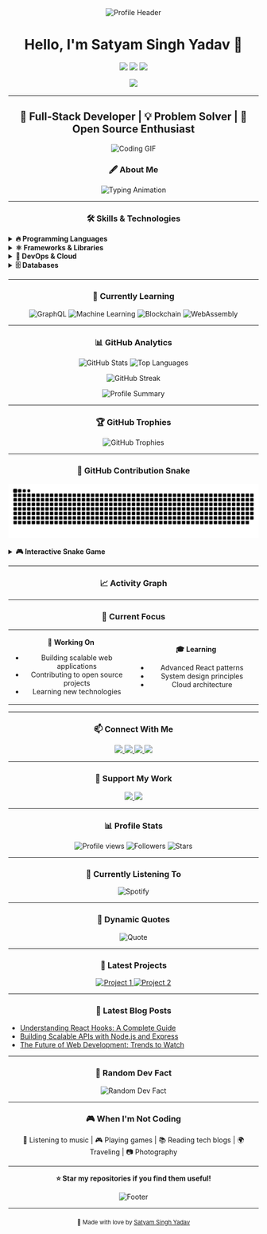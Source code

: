 <div align="center">
  <img src="https://capsule-render.vercel.app/api?type=waving&color=gradient&height=200&section=header&text=Satyam%20Developer&fontSize=70&fontAlignY=35&animation=fadeIn" alt="Profile Header"/>
</div>

# <div align="center">Hello, I'm Satyam Singh Yadav 👋</div>

<p align="center">
  <a href="https://github.com/satyamsinghyadav"><img src="https://img.shields.io/badge/-GitHub-181717?style=for-the-badge&logo=GitHub&logoColor=white&labelColor=181717"/></a>
  <a href="https://linkedin.com/in/satyamsinghyadav"><img src="https://img.shields.io/badge/-LinkedIn-0077B5?style=for-the-badge&logo=LinkedIn&logoColor=white&labelColor=0077B5"/></a>
  <a href="https://twitter.com/satyamsinghyadav"><img src="https://img.shields.io/badge/-Twitter-1DA1F2?style=for-the-badge&logo=Twitter&logoColor=white&labelColor=1DA1F2"/></a>
</p>

<div align="center">
  
[![](https://visitcount.itsvg.in/api?id=satyamsinghyadav&icon=0&color=0)](https://visitcount.itsvg.in)

</div>

---

## <div align="center">🚀 Full-Stack Developer | 💡 Problem Solver | 🌟 Open Source Enthusiast</div>

<p align="center">
  <img src="https://media.giphy.com/media/qgQUggAC3Pfv687qPC/giphy.gif" width="400" alt="Coding GIF"/>
</p>

<div align="center">
  
### 🖋 About Me

</div>

<p align="center">
  <img src="https://readme-typing-svg.demolab.com?font=Fira+Code&pause=1000&color=2196F3&center=true&width=600&lines=Full-Stack+Developer+%F0%9F%92%BB;Problem+Solver+%F0%9F%A7%A9;Open+Source+Enthusiast+%F0%9F%8C%9F;Always+Learning+New+Technologies+%F0%9F%93%9A;Building+Amazing+Web+Applications+%F0%9F%9A%80" alt="Typing Animation" />
</p>

---

<div align="center">
  
### 🛠 Skills & Technologies

</div>

<details>
<summary><b>🔥 Programming Languages</b></summary>
<br>
<p align="center">
  <img src="https://img.shields.io/badge/-JavaScript-F7DF1E?style=for-the-badge&logo=JavaScript&logoColor=black&labelColor=F7DF1E" alt="JavaScript" />
  <img src="https://img.shields.io/badge/-Python-3776AB?style=for-the-badge&logo=Python&logoColor=white&labelColor=3776AB" alt="Python" />
  <img src="https://img.shields.io/badge/-Java-ED8B00?style=for-the-badge&logo=openjdk&logoColor=white&labelColor=ED8B00" alt="Java" />
  <img src="https://img.shields.io/badge/-TypeScript-3178C6?style=for-the-badge&logo=TypeScript&logoColor=white&labelColor=3178C6" alt="TypeScript" />
  <img src="https://img.shields.io/badge/-C++-00599C?style=for-the-badge&logo=c%2B%2B&logoColor=white&labelColor=00599C" alt="C++" />
</p>
</details>

<details>
<summary><b>⚛️ Frameworks & Libraries</b></summary>
<br>
<p align="center">
  <img src="https://img.shields.io/badge/-React-61DAFB?style=for-the-badge&logo=React&logoColor=black&labelColor=61DAFB" alt="React" />
  <img src="https://img.shields.io/badge/-Node.js-339933?style=for-the-badge&logo=Node.js&logoColor=white&labelColor=339933" alt="Node.js" />
  <img src="https://img.shields.io/badge/-Express.js-000000?style=for-the-badge&logo=Express&logoColor=white&labelColor=000000" alt="Express.js" />
  <img src="https://img.shields.io/badge/-Next.js-000000?style=for-the-badge&logo=Next.js&logoColor=white&labelColor=000000" alt="Next.js" />
  <img src="https://img.shields.io/badge/-Vue.js-4FC08D?style=for-the-badge&logo=Vue.js&logoColor=white&labelColor=4FC08D" alt="Vue.js" />
  <img src="https://img.shields.io/badge/-Angular-DD0031?style=for-the-badge&logo=Angular&logoColor=white&labelColor=DD0031" alt="Angular" />
</p>
</details>

<details>
<summary><b>🚀 DevOps & Cloud</b></summary>
<br>
<p align="center">
  <img src="https://img.shields.io/badge/-Docker-2496ED?style=for-the-badge&logo=Docker&logoColor=white&labelColor=2496ED" alt="Docker" />
  <img src="https://img.shields.io/badge/-Kubernetes-326CE5?style=for-the-badge&logo=Kubernetes&logoColor=white&labelColor=326CE5" alt="Kubernetes" />
  <img src="https://img.shields.io/badge/-AWS-FF9900?style=for-the-badge&logo=Amazon-AWS&logoColor=white&labelColor=FF9900" alt="AWS" />
  <img src="https://img.shields.io/badge/-Azure-0078D4?style=for-the-badge&logo=Microsoft-Azure&logoColor=white&labelColor=0078D4" alt="Azure" />
  <img src="https://img.shields.io/badge/-Git-F05032?style=for-the-badge&logo=Git&logoColor=white&labelColor=F05032" alt="Git" />
  <img src="https://img.shields.io/badge/-GitHub%20Actions-2088FF?style=for-the-badge&logo=GitHub-Actions&logoColor=white&labelColor=2088FF" alt="GitHub Actions" />
</p>
</details>

<details>
<summary><b>🗄️ Databases</b></summary>
<br>
<p align="center">
  <img src="https://img.shields.io/badge/-MongoDB-47A248?style=for-the-badge&logo=MongoDB&logoColor=white&labelColor=47A248" alt="MongoDB" />
  <img src="https://img.shields.io/badge/-MySQL-4479A1?style=for-the-badge&logo=MySQL&logoColor=white&labelColor=4479A1" alt="MySQL" />
  <img src="https://img.shields.io/badge/-PostgreSQL-336791?style=for-the-badge&logo=PostgreSQL&logoColor=white&labelColor=336791" alt="PostgreSQL" />
  <img src="https://img.shields.io/badge/-Redis-DC382D?style=for-the-badge&logo=Redis&logoColor=white&labelColor=DC382D" alt="Redis" />
</p>
</details>

---

<div align="center">
  
### 🌱 Currently Learning

</div>

<p align="center">
  <img src="https://img.shields.io/badge/-GraphQL-E10098?style=for-the-badge&logo=GraphQL&logoColor=white&labelColor=E10098" alt="GraphQL" />
  <img src="https://img.shields.io/badge/-Machine%20Learning-FF6F00?style=for-the-badge&logo=TensorFlow&logoColor=white&labelColor=FF6F00" alt="Machine Learning" />
  <img src="https://img.shields.io/badge/-Blockchain-121D33?style=for-the-badge&logo=Blockchain.com&logoColor=white&labelColor=121D33" alt="Blockchain" />
  <img src="https://img.shields.io/badge/-WebAssembly-654FF0?style=for-the-badge&logo=WebAssembly&logoColor=white&labelColor=654FF0" alt="WebAssembly" />
</p>

---

<div align="center">
  
### 📊 GitHub Analytics

</div>

<p align="center">
  <img height="180em" src="https://github-readme-stats.vercel.app/api?username=satyamsinghyadav&show_icons=true&count_private=true&theme=react&hide_border=true&bg_color=0D1117&title_color=58A6FF&text_color=C9D1D9&icon_color=58A6FF" alt="GitHub Stats" />
  <img height="180em" src="https://github-readme-stats.vercel.app/api/top-langs/?username=satyamsinghyadav&layout=compact&theme=react&hide_border=true&bg_color=0D1117&title_color=58A6FF&text_color=C9D1D9" alt="Top Languages" />
</p>

<p align="center">
  <img src="https://github-readme-streak-stats.herokuapp.com/?user=alexdev&theme=dark&hide_border=true&background=0D1117&stroke=58A6FF&ring=58A6FF&fire=58A6FF&currStreakNum=C9D1D9&sideNums=C9D1D9&currStreakLabel=58A6FF&sideLabels=C9D1D9&dates=C9D1D9" alt="GitHub Streak" />
</p>

<p align="center">
  <img src="https://github-profile-summary-cards.vercel.app/api/cards/profile-details?username=alexdev&theme=github_dark" alt="Profile Summary" />
</p>

---

<div align="center">
  
### 🏆 GitHub Trophies

</div>

<p align="center">
  <img src="https://github-profile-trophy.vercel.app/?username=alexdev&theme=discord&no-frame=true&no-bg=false&margin-w=4&row=1" alt="GitHub Trophies" />
</p>

---

<div align="center">
  
### 🐍 GitHub Contribution Snake

</div>

<p align="center">
  <img src="https://raw.githubusercontent.com/Platane/snk/output/github-contribution-grid-snake-dark.svg" alt="Snake Game Contribution Grid"/>
</p>

<details>
<summary><b>🎮 Interactive Snake Game</b></summary>
<br>
<p align="center">
  <img src="https://github.com/alexdev/alexdev/blob/output/github-contribution-grid-snake.svg" alt="Snake Animation" />
</p>
</details>

---

<div align="center">
  
### 📈 Activity Graph

</div>



---

<div align="center">
  
### 🎯 Current Focus

</div>

<table align="center">
<tr>
<td align="center" width="50%">
  
**🔭 Working On**
- Building scalable web applications
- Contributing to open source projects
- Learning new technologies

</td>
<td align="center" width="50%">
  
**🎓 Learning**
- Advanced React patterns
- System design principles
- Cloud architecture

</td>
</tr>
</table>

---

<div align="center">
  
### 📫 Connect With Me

</div>

<p align="center">
  <a href="mailto:alex@example.com">
    <img src="https://img.shields.io/badge/-Email-D14836?style=for-the-badge&logo=Gmail&logoColor=white&labelColor=D14836"/>
  </a>
  <a href="https://alexdev.com">
    <img src="https://img.shields.io/badge/-Website-000000?style=for-the-badge&logo=About.me&logoColor=white&labelColor=000000"/>
  </a>
  <a href="https://discord.gg/alexdev">
    <img src="https://img.shields.io/badge/-Discord-5865F2?style=for-the-badge&logo=Discord&logoColor=white&labelColor=5865F2"/>
  </a>
  <a href="https://t.me/alexdev">
    <img src="https://img.shields.io/badge/-Telegram-2CA5E0?style=for-the-badge&logo=Telegram&logoColor=white&labelColor=2CA5E0"/>
  </a>
</p>

---

<div align="center">
  
### 💝 Support My Work

</div>

<p align="center">
  <a href="https://buymeacoffee.com/alexdev">
    <img src="https://img.shields.io/badge/-Buy%20Me%20A%20Coffee-FFDD00?style=for-the-badge&logo=Buy-Me-A-Coffee&logoColor=black&labelColor=FFDD00"/>
  </a>
  <a href="https://patreon.com/alexdev">
    <img src="https://img.shields.io/badge/-Patreon-F96854?style=for-the-badge&logo=Patreon&logoColor=white&labelColor=F96854"/>
  </a>
</p>

---

<div align="center">
  
### 📊 Profile Stats

</div>

<p align="center">
  <img src="https://komarev.com/ghpvc/?username=alexdev&color=blueviolet&style=for-the-badge&label=Profile+Views" alt="Profile views" />
  <img src="https://img.shields.io/github/followers/alexdev?color=blue&style=for-the-badge&logo=github&label=Followers" alt="Followers" />
  <img src="https://img.shields.io/github/stars/alexdev?color=yellow&style=for-the-badge&logo=github&label=Stars" alt="Stars" />
</p>

---

<div align="center">
  
### 🎵 Currently Listening To

</div>

<p align="center">
  <img src="https://spotify-recently-played-readme.vercel.app/api?user=alexdev&count=1&unique=true" alt="Spotify" />
</p>

---

<div align="center">
  
### 🎨 Dynamic Quotes

</div>

<p align="center">
  <img src="https://quotes-github-readme.vercel.app/api?type=horizontal&theme=dark&quote=Code%20is%20like%20humor.%20When%20you%20have%20to%20explain%20it,%20it's%20bad.&author=Cory%20House" alt="Quote" />
</p>

---

<div align="center">
  
### 🚀 Latest Projects

</div>

<p align="center">
  <a href="https://github.com/alexdev/project1">
    <img src="https://github-readme-stats.vercel.app/api/pin/?username=alexdev&repo=project1&theme=react&hide_border=true&bg_color=0D1117&title_color=58A6FF&text_color=C9D1D9&icon_color=58A6FF" alt="Project 1" />
  </a>
  <a href="https://github.com/alexdev/project2">
    <img src="https://github-readme-stats.vercel.app/api/pin/?username=alexdev&repo=project2&theme=react&hide_border=true&bg_color=0D1117&title_color=58A6FF&text_color=C9D1D9&icon_color=58A6FF" alt="Project 2" />
  </a>
</p>

---

<div align="center">
  
### 📝 Latest Blog Posts

</div>

<!-- BLOG-POST-LIST:START -->
- [Understanding React Hooks: A Complete Guide](https://alexdev.com/blog/react-hooks-guide)
- [Building Scalable APIs with Node.js and Express](https://alexdev.com/blog/scalable-apis-nodejs)
- [The Future of Web Development: Trends to Watch](https://alexdev.com/blog/future-web-development)
<!-- BLOG-POST-LIST:END -->

---

<div align="center">
  
### 🌟 Random Dev Fact

</div>

<p align="center">
  <img src="https://readme-jokes.vercel.app/api?hideBorder&theme=dark&qColor=%2358A6FF&aColor=%23C9D1D9&bgColor=%230D1117" alt="Random Dev Fact" />
</p>

---

<div align="center">
  
### 🎮 When I'm Not Coding

</div>

<p align="center">
  🎵 Listening to music | 🎮 Playing games | 📚 Reading tech blogs | 🌍 Traveling | 📷 Photography
</p>

---

<div align="center">
  
**⭐ Star my repositories if you find them useful!**

</div>

<div align="center">
  <img src="https://capsule-render.vercel.app/api?type=waving&color=gradient&height=100&section=footer&animation=fadeIn" alt="Footer"/>
</div>

---

<div align="center">
  <sub>💙 Made with love by <a href="https://github.com/alexdev">Satyam Singh Yadav</a></sub>
</div>
